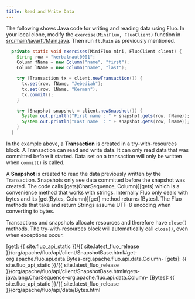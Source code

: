 ```yaml
---
title: Read and Write Data
---
```


The following  shows Java code for writing and reading data using Fluo.  In your local clone, modify
the `exercise(MiniFluo, FluoClient)` function in [src/main/java/ft/Main.java][main].  Then run
`ft.Main` as previously mentioned.

```java
  private static void exercises(MiniFluo mini, FluoClient client) {
    String row = "kerbalnaut0001";
    Column fName = new Column("name", "first");
    Column lName = new Column("name", "last");

    try (Transaction tx = client.newTransaction()) {
      tx.set(row, fName, "Jebediah");
      tx.set(row, lName, "Kerman");
      tx.commit();
    }

    try (Snapshot snapshot = client.newSnapshot()) {
      System.out.println("First name : " + snapshot.gets(row, fName));
      System.out.println("Last name  : " + snapshot.gets(row, lName));
    }
  }
```

In the example above, a **Transaction** is created in a try-with-resources block.  A Transaction can read
and write data.  It can only read data that was committed before it started.  Data set on a
transaction will only be written when `commit()` is called.

A **Snapshot** is created to read the data previously written by the Transaction.  Snapshots only see
data committed before the snapshot was created.  The code calls [gets(CharSequence, Column)][gets] which
is a convenience method that works with strings.  Internally Fluo only deals with bytes and its
[get(Bytes, Column)][get] method returns [Bytes].   The Fluo methods that take and return Strings
assume UTF-8 encoding when converting to bytes.

Transactions and snapshots allocate resources and therefore have `close()` methods.  The
try-with-resources block will automatically call `close()`, even when exceptions occur.

[main]: https://github.com/apache/fluo-website/tree/fluo-tour/src/main/java/ft/Main.java
[get]: {{ site.fluo_api_static }}/{{ site.latest_fluo_release }}/org/apache/fluo/api/client/SnapshotBase.html#get-org.apache.fluo.api.data.Bytes-org.apache.fluo.api.data.Column-
[gets]: {{ site.fluo_api_static }}/{{ site.latest_fluo_release }}/org/apache/fluo/api/client/SnapshotBase.html#gets-java.lang.CharSequence-org.apache.fluo.api.data.Column-
[Bytes]: {{ site.fluo_api_static }}/{{ site.latest_fluo_release }}/org/apache/fluo/api/data/Bytes.html
